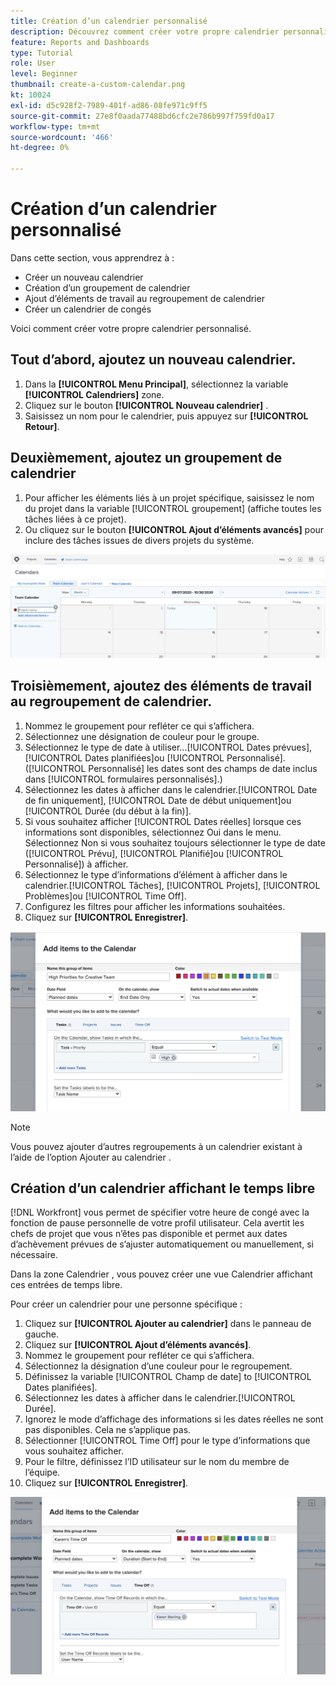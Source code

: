 ```yaml
---
title: Création d’un calendrier personnalisé
description: Découvrez comment créer votre propre calendrier personnalisé
feature: Reports and Dashboards
type: Tutorial
role: User
level: Beginner
thumbnail: create-a-custom-calendar.png
kt: 10024
exl-id: d5c928f2-7989-401f-ad86-08fe971c9ff5
source-git-commit: 27e8f0aada77488bd6cfc2e786b997f759fd0a17
workflow-type: tm+mt
source-wordcount: '466'
ht-degree: 0%

---
```


# Création d’un calendrier personnalisé

Dans cette section, vous apprendrez à :

* Créer un nouveau calendrier
* Création d’un groupement de calendrier
* Ajout d’éléments de travail au regroupement de calendrier
* Créer un calendrier de congés

Voici comment créer votre propre calendrier personnalisé.

## Tout d’abord, ajoutez un nouveau calendrier.

1. Dans la **[!UICONTROL Menu Principal]**, sélectionnez la variable **[!UICONTROL Calendriers]** zone.
1. Cliquez sur le bouton **[!UICONTROL Nouveau calendrier]** .
1. Saisissez un nom pour le calendrier, puis appuyez sur **[!UICONTROL Retour]**.

## Deuxièmement, ajoutez un groupement de calendrier

1. Pour afficher les éléments liés à un projet spécifique, saisissez le nom du projet dans la variable [!UICONTROL groupement] (affiche toutes les tâches liées à ce projet).
1. Ou cliquez sur le bouton **[!UICONTROL Ajout d’éléments avancés]** pour inclure des tâches issues de divers projets du système.

![Image de l’écran d’ajout d’un regroupement à un calendrier](assets/calendar-2-1.png)

## Troisièmement, ajoutez des éléments de travail au regroupement de calendrier.

1. Nommez le groupement pour refléter ce qui s’affichera.
1. Sélectionnez une désignation de couleur pour le groupe.
1. Sélectionnez le type de date à utiliser...[!UICONTROL Dates prévues], [!UICONTROL Dates planifiées]ou [!UICONTROL Personnalisé]. ([!UICONTROL Personnalisé] les dates sont des champs de date inclus dans [!UICONTROL formulaires personnalisés].)
1. Sélectionnez les dates à afficher dans le calendrier.[!UICONTROL Date de fin uniquement], [!UICONTROL Date de début uniquement]ou [!UICONTROL Durée (du début à la fin)].
1. Si vous souhaitez afficher [!UICONTROL Dates réelles] lorsque ces informations sont disponibles, sélectionnez Oui dans le menu. Sélectionnez Non si vous souhaitez toujours sélectionner le type de date ([!UICONTROL Prévu], [!UICONTROL Planifié]ou [!UICONTROL Personnalisé]) à afficher.
1. Sélectionnez le type d’informations d’élément à afficher dans le calendrier.[!UICONTROL Tâches], [!UICONTROL Projets], [!UICONTROL Problèmes]ou [!UICONTROL Time Off].
1. Configurez les filtres pour afficher les informations souhaitées.
1. Cliquez sur **[!UICONTROL Enregistrer]**.

![Image de l’écran d’ajout d’éléments de travail à un groupe de calendrier](assets/calendar-2-2.png)

>[!NOTE]
>
>Vous pouvez ajouter d’autres regroupements à un calendrier existant à l’aide de l’option Ajouter au calendrier .

## Création d’un calendrier affichant le temps libre

[!DNL Workfront] vous permet de spécifier votre heure de congé avec la fonction de pause personnelle de votre profil utilisateur. Cela avertit les chefs de projet que vous n’êtes pas disponible et permet aux dates d’achèvement prévues de s’ajuster automatiquement ou manuellement, si nécessaire.

Dans la zone Calendrier , vous pouvez créer une vue Calendrier affichant ces entrées de temps libre.

Pour créer un calendrier pour une personne spécifique :

1. Cliquez sur **[!UICONTROL Ajouter au calendrier]** dans le panneau de gauche.
1. Cliquez sur **[!UICONTROL Ajout d’éléments avancés]**.
1. Nommez le groupement pour refléter ce qui s’affichera.
1. Sélectionnez la désignation d’une couleur pour le regroupement.
1. Définissez la variable [!UICONTROL Champ de date] to [!UICONTROL Dates planifiées].
1. Sélectionnez les dates à afficher dans le calendrier.[!UICONTROL Durée].
1. Ignorez le mode d’affichage des informations si les dates réelles ne sont pas disponibles. Cela ne s’applique pas.
1. Sélectionner [!UICONTROL Time Off] pour le type d’informations que vous souhaitez afficher.
1. Pour le filtre, définissez l’ID utilisateur sur le nom du membre de l’équipe.
1. Cliquez sur **[!UICONTROL Enregistrer]**.

![Image de l’écran permettant d’ajouter des entrées de temps libre à un groupe de calendrier.](assets/calendar-2-3.png)
